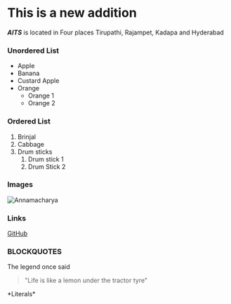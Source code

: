# This is a new addition
***AITS*** is located in Four places Tirupathi, Rajampet, Kadapa and Hyderabad

### Unordered List
* Apple
* Banana
* Custard Apple
* Orange
  * Orange 1
  * Orange 2
### Ordered List
1. Brinjal
2. Cabbage
3. Drum sticks
   1. Drum stick 1
   2. Drum Stick 2

### Images
![Annamacharya](http://andhraportal.org/wp-content/uploads/2015/05/annamayya.jpg)

### Links
[GitHub](http://github.com)

### BLOCKQUOTES
The legend once said
> "Life is like a lemon under the tractor tyre"

\*Literals\*
